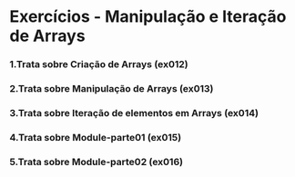 # Exercícios - Manipulação e Iteração de Arrays
### 1.Trata sobre Criação de Arrays (ex012)
### 2.Trata sobre Manipulação de Arrays (ex013)
### 3.Trata sobre Iteração de elementos em Arrays (ex014)
### 4.Trata sobre Module-parte01 (ex015)
### 5.Trata sobre Module-parte02 (ex016)